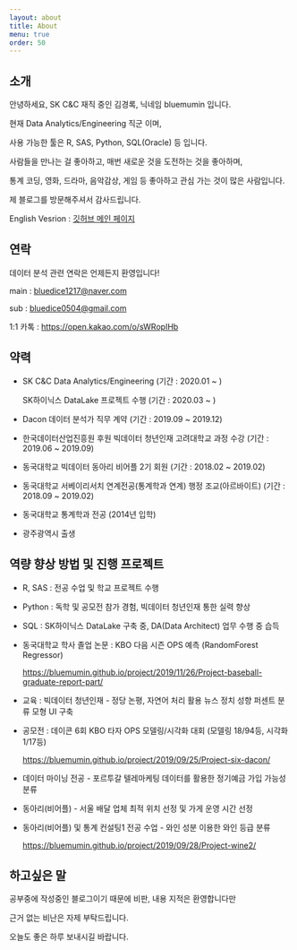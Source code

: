 ```yaml
---
layout: about
title: About
menu: true
order: 50
---
```


## 소개

안녕하세요, SK C&C 재직 중인 김경록, 닉네임 bluemumin 입니다.

현재 Data Analytics/Engineering 직군 이며,

사용 가능한 툴은 R, SAS, Python, SQL(Oracle) 등 입니다.

사람들을 만나는 걸 좋아하고, 매번 새로운 것을 도전하는 것을 좋아하며,

통계 코딩, 영화, 드라마, 음악감상, 게임 등 좋아하고 관심 가는 것이 많은 사람입니다.

제 블로그를 방문해주셔서 감사드립니다.

English Vesrion : [깃허브 메인 페이지](https://github.com/bluemumin)

## 연락

데이터 분석 관련 연락은 언제든지 환영입니다!

main : bluedice1217@naver.com

sub : bluedice0504@gmail.com

1:1 카톡 : <https://open.kakao.com/o/sWRopIHb>


## 약력

- SK C&C Data Analytics/Engineering (기간 : 2020.01 ~ )
  
  SK하이닉스 DataLake 프로젝트 수행 (기간 : 2020.03 ~ )

- Dacon 데이터 분석가 직무 계약 (기간 : 2019.09 ~ 2019.12)

- 한국데이터산업진흥원 후원 빅데이터 청년인재 고려대학교 과정 수강 (기간 : 2019.06 ~ 2019.09)

- 동국대학교 빅데이터 동아리 비어플 2기 회원 (기간 : 2018.02 ~ 2019.02)

- 동국대학교 서베이리서치 연계전공(통계학과 연계) 행정 조교(아르바이트) (기간 : 2018.09 ~ 2019.02)

- 동국대학교 통계학과 전공 (2014년 입학)

- 광주광역시 출생

## 역량 향상 방법 및 진행 프로젝트

- R, SAS : 전공 수업 및 학교 프로젝트 수행

- Python : 독학 및 공모전 참가 경험, 빅데이터 청년인재 통한 실력 향상

- SQL : SK하이닉스 DataLake 구축 중, DA(Data Architect) 업무 수행 중 습득

- 동국대학교 학사 졸업 논문 : KBO 다음 시즌 OPS 예측 (RandomForest Regressor)

  <https://bluemumin.github.io/project/2019/11/26/Project-baseball-graduate-report-part/>
  
- 교육 : 빅데이터 청년인재 - 정당 논평, 자연어 처리 활용 뉴스 정치 성향 퍼센트 분류 모형 UI 구축
  
- 공모전 : 데이콘 6회 KBO 타자 OPS 모델링/시각화 대회 (모델링 18/94등, 시각화 1/17등)

  <https://bluemumin.github.io/project/2019/09/25/Project-six-dacon/>

- 데이터 마이닝 전공 - 포르투갈 텔레마케팅 데이터를 활용한 정기예금 가입 가능성 분류

- 동아리(비어플) - 서울 배달 업체 최적 위치 선정 및 가게 운영 시간 선정

- 동아리(비어플) 및 통계 컨설팅1 전공 수업 - 와인 성분 이용한 와인 등급 분류

  <https://bluemumin.github.io/project/2019/09/28/Project-wine2/>

## 하고싶은 말

공부중에 작성중인 블로그이기 때문에 비판, 내용 지적은 환영합니다만 

근거 없는 비난은 자제 부탁드립니다.

오늘도 좋은 하루 보내시길 바랍니다.